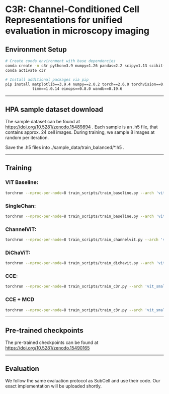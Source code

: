 # C3R: Channel-Conditioned Cell Representations for unified evaluation in microscopy imaging

## Environment Setup

```bash
# Create conda environment with base dependencies
conda create -n c3r python=3.9 numpy=1.26 pandas=2.2 scipy=1.13 scikit-learn=1.6 h5py=3.12 -y
conda activate c3r

# Install additional packages via pip
pip install matplotlib==3.9.4 numpy==2.0.2 torch==2.6.0 torchvision==0.21.0 \
            timm==1.0.14 einops==0.8.0 wandb==0.19.6
```
---
## HPA sample dataset download

The sample dataset can be found at https://doi.org/10.5281/zenodo.15489894 .
Each sample is an .h5 file, that contains approx. 24 cell images. During training, we sample 8 images at random per iteration. 

Save the .h5 files into ./sample_data/train_balanced/*.h5 .

---
## Training

### ViT Baseline: 
```bash
torchrun --nproc-per-node=8 train_scripts/train_baseline.py --arch 'vit_small' --batch_size_per_gpu 10 --data_path './sample_data' --in_chans 4 --channels all
```
### SingleChan: 
```bash
torchrun --nproc-per-node=8 train_scripts/train_baseline.py --arch 'vit_small' --batch_size_per_gpu 10 --data_path './sample_data' --in_chans 1 --channels random
```
### ChannelViT: 
```bash
torchrun --nproc-per-node=8 train_scripts/train_channelvit.py --arch 'vit_small' --batch_size_per_gpu 4 --data_path './sample_data' --channel_budget 2
```
### DiChaViT: 
```bash
torchrun --nproc-per-node=8 train_scripts/train_dichavit.py --arch 'vit_small' --batch_size_per_gpu 4 --data_path './sample_data' --channel_budget 2
```
### CCE: 
```bash
torchrun --nproc-per-node=8 train_scripts/train_c3r.py --arch 'vit_small' --batch_size_per_gpu 10 --data_path './sample_data' --student_keep_count 3 --teacher_keep_count 3 --aggregation pre --pre_layers 0 1 --post_layer_count -1 
```
### CCE + MCD
```bash
torchrun --nproc-per-node=8 train_scripts/train_c3r.py --arch 'vit_small' --batch_size_per_gpu 10 --data_path './sample_data' --student_keep_count 1 2 3 --teacher_keep_count 3 --aggregation post --pre_layers 0 1 --post_layer_count -1 
```

---
## Pre-trained checkpoints

The pre-trained checkpoints can be found at https://doi.org/10.5281/zenodo.15490165

---
## Evaluation

We follow the same evaluation protocol as SubCell and use their code. Our exact implementation will be uploaded shortly. 
